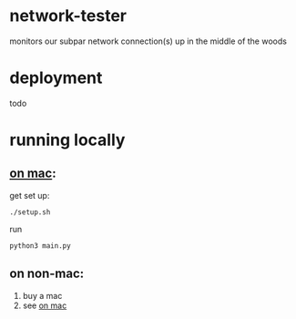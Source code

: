 # network-tester

monitors our subpar network connection(s) up in the middle of the woods

# deployment
todo

# running locally
## [on mac](#on-mac):
get set up:
```
./setup.sh
```

run
```
python3 main.py
```

## on non-mac:
1. buy a mac
2. see [on mac](#on-mac)
